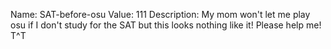 Name: SAT-before-osu
Value: 111
Description: My mom won't let me play osu if I don't study for the SAT but this looks nothing like it! Please help me! T^T
